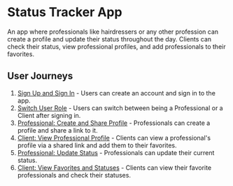 # Status Tracker App

An app where professionals like hairdressers or any other profession can create a profile and update their status throughout the day. Clients can check their status, view professional profiles, and add professionals to their favorites.

## User Journeys

1. [Sign Up and Sign In](docs/journeys/sign-up-and-sign-in.md) - Users can create an account and sign in to the app.
2. [Switch User Role](docs/journeys/switch-user-role.md) - Users can switch between being a Professional or a Client after signing in.
3. [Professional: Create and Share Profile](docs/journeys/professional-create-share-profile.md) - Professionals can create a profile and share a link to it.
4. [Client: View Professional Profile](docs/journeys/client-view-professional-profile.md) - Clients can view a professional's profile via a shared link and add them to their favorites.
5. [Professional: Update Status](docs/journeys/professional-update-status.md) - Professionals can update their current status.
6. [Client: View Favorites and Statuses](docs/journeys/client-view-favorites.md) - Clients can view their favorite professionals and check their statuses.